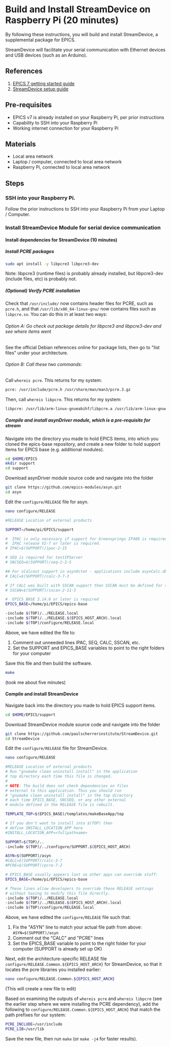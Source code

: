 # Build and Install StreamDevice on Raspberry Pi (20 minutes)
By following these instructions, you will build and install StreamDevice, a supplemental package for EPICS. 

StreamDevice will facilitate your serial communication with Ethernet devices and USB devices (such as an Arduino).

## References
1. [EPICS 7 getting started guide](https://docs.epics-controls.org/projects/how-tos/en/latest/getting-started/installation.html)
1. [StreamDevice setup guide](https://paulscherrerinstitute.github.io/StreamDevice/setup.html)

## Pre-requisites
* EPICS v7 is already installed on your Raspberry Pi, per prior instructions
* Capability to SSH into your Raspberry Pi
* Working internet connection for your Raspberry Pi

## Materials
* Local area network
* Laptop / computer, connected to local area network
* Raspberry Pi, connected to local area network

## Steps
### SSH into your Raspberry Pi.

Follow the prior instructions to SSH into your Raspberry Pi from your Laptop / Computer.

### Install StreamDevice Module for serial device communication

#### Install dependencies for StreamDevice (10 minutes)

##### Install PCRE packages

```bash
sudo apt install -y libpcre3 libpcre3-dev
```

Note: libpcre3 (runtime files) is probably already installed, but libpcre3-dev (include files, etc) is probably not.

##### (Optional) Verify PCRE installation
Check that `/usr/include/` now contains header files for PCRE, such as `pcre.h`, and that `/usr/lib/x86_64-linux-gnu/` now contains files such as `libpcre.so`. You can do this in at least two ways:

###### Option A: Go check out package details for libpcre3 and libpcre3-dev and see where items went

See the official Debian references online for package lists, then go to "list files" under your architecture.

###### Option B: Call these two commands:

Call `whereis pcre`. This returns for my system: 

```bash
pcre: /usr/include/pcre.h /usr/share/man/man3/pcre.3.gz
```

Then, call `whereis libpcre`. This returns for my system:

```bash
libpcre: /usr/lib/arm-linux-gnueabihf/libpcre.a /usr/lib/arm-linux-gnueabihf/libpcre32.so /usr/lib/arm-linux-gnueabihf/libpcre.so /usr/lib/arm-linux-gnueabihf/libpcre32.a /usr/lib/arm-linux-gnueabihf/libpcre16.a /usr/lib/arm-linux-gnueabihf/libpcre16.so
```

##### Compile and install asynDriver module, which is a pre-requisite for stream

Navigate into the directory you made to hold EPICS items, into which you cloned the epics-base repository, and create a new folder to hold support items for EPICS base (e.g. additional modules).

```bash
cd $HOME/EPICS
mkdir support
cd support
```

Download asynDriver module source code and navigate into the folder

```bash
git clone https://github.com/epics-modules/asyn.git
cd asyn
```
    
Edit the `configure/RELEASE` file for asyn.

```bash
nano configure/RELEASE
```

```bash
#RELEASE Location of external products

SUPPORT=/home/pi/EPICS/support

#  IPAC is only necessary if support for Greensprings IP488 is required
#  IPAC release V2-7 or later is required.
# IPAC=$(SUPPORT)/ipac-2-15

# SEQ is required for testIPServer
# SNCSEQ=$(SUPPORT)/seq-2-2-5

## For sCalcout support in asynOctet - applications include asynCalc.dbd
# CALC=$(SUPPORT)/calc-3-7-3

# If CALC was built with SSCAN support then SSCAN must be defined for testEpicsApp
# SSCAN=$(SUPPORT)/sscan-2-11-3

#  EPICS_BASE 3.14.6 or later is required
EPICS_BASE=/home/pi/EPICS/epics-base

-include $(TOP)/../RELEASE.local
-include $(TOP)/../RELEASE.$(EPICS_HOST_ARCH).local
-include $(TOP)/configure/RELEASE.local
```

Above, we have edited the file to:
1. Comment out unneeded lines IPAC, SEQ, CALC, SSCAN, etc.
2. Set the SUPPORT and EPICS_BASE variables to point to the right folders for your computer

Save this file and then build the software.

```bash
make
```

(took me about five minutes)

#### Compile and install StreamDevice

Navigate back into the directory you made to hold EPICS support items.

```bash
cd $HOME/EPICS/support
```

Download StreamDevice module source code and navigate into the folder

```bash
git clone https://github.com/paulscherrerinstitute/StreamDevice.git
cd StreamDevice
```

Edit the `configure/RELEASE` file for StreamDevice.

```bash
nano configure/RELEASE
```

```bash
#RELEASE Location of external products
# Run "gnumake clean uninstall install" in the application
# top directory each time this file is changed.
#
# NOTE: The build does not check dependencies on files
# external to this application. Thus you should run
# "gnumake clean uninstall install" in the top directory
# each time EPICS_BASE, SNCSEQ, or any other external
# module defined in the RELEASE file is rebuilt.

TEMPLATE_TOP=$(EPICS_BASE)/templates/makeBaseApp/top

# If you don't want to install into $(TOP) then
# define INSTALL_LOCATION_APP here
#INSTALL_LOCATION_APP=<fullpathname>

SUPPORT=$(TOP)/..
-include $(TOP)/../configure/SUPPORT.$(EPICS_HOST_ARCH)

ASYN=$(SUPPORT)/asyn
#CALC=$(SUPPORT)/calc-3-7
#PCRE=$(SUPPORT)/pcre-7-2

# EPICS_BASE usually appears last so other apps can override stuff:
EPICS_BASE=/home/pi/EPICS/epics-base

# These lines allow developers to override these RELEASE settings
# without having to modify this file directly.
-include $(TOP)/../RELEASE.local
-include $(TOP)/../RELEASE.$(EPICS_HOST_ARCH).local
-include $(TOP)/configure/RELEASE.local
```

Above, we have edited the `configure/RELEASE` file such that:

1. Fix the "ASYN" line to match your actual file path from above: `ASYN=$(SUPPORT)/asyn`
1. Comment out the "CALC" and "PCRE" lines
1. Set the EPICS_BASE variable to point to the right folder for your computer (SUPPORT is already set up OK)

Next, edit the architecture-specific RELEASE file `configure/RELEASE.Common.${EPICS_HOST_ARCH}` for StreamDevice, so that it locates the pcre libraries you installed earlier:

```bash
nano configure/RELEASE.Common.${EPICS_HOST_ARCH}
```

(This will create a new file to edit)

Based on examining the outputs of `whereis pcre` and `whereis libpcre` (see the earlier step where we were installing the PCRE dependency), add the following to `configure/RELEASE.Common.${EPICS_HOST_ARCH}` that match the path prefixes for our system:

```bash
PCRE_INCLUDE=/usr/include
PCRE_LIB=/usr/lib
```
        
Save the new file, then run `make` (or `make -j4` for faster results).
